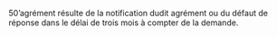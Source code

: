 50’agrément résulte de la notification dudit agrément ou du défaut de réponse dans le délai de trois mois à compter de la demande.